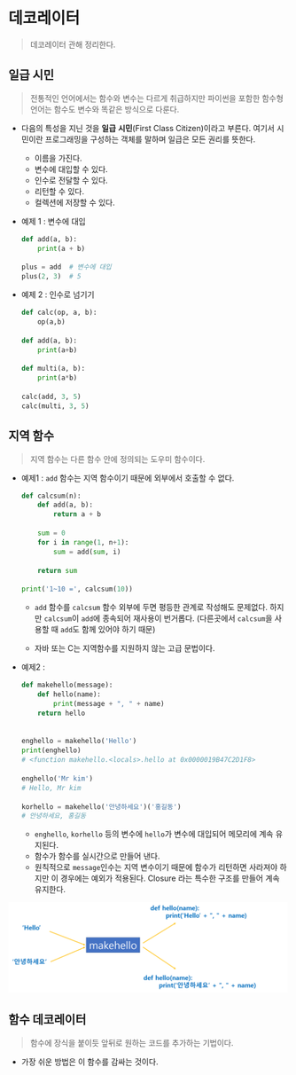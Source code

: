 # 데코레이터

> 데코레이터 관해 정리한다.



## 일급 시민

>  전통적인 언어에서는 함수와 변수는 다르게 취급하지만 파이썬을 포함한 함수형 언어는 함수도 변수와 똑같은 방식으로 다룬다.



* 다음의 특성을 지닌 것을 **일급** **시민**(First Class Citizen)이라고 부른다. 여기서 시민이란 프로그래밍을 구성하는 객체를 말하며 일급은 모든 권리를 뜻한다.
  * 이름을 가진다.
  * 변수에 대입할 수 있다.
  * 인수로 전달할 수 있다.
  * 리턴할 수 있다.
  * 컬렉션에 저장할 수 있다.



* 예제 1 : 변수에 대입

  ```python
  def add(a, b):
      print(a + b)
      
  plus = add  # 변수에 대입
  plus(2, 3)  # 5
  ```

  

* 예제 2 : 인수로 넘기기

  ```python
  def calc(op, a, b):
      op(a,b)
  
  def add(a, b):
      print(a+b)
  
  def multi(a, b):
      print(a*b)
  
  calc(add, 3, 5)
  calc(multi, 3, 5)
  ```

  

## 지역 함수

> 지역 함수는 다른 함수 안에 정의되는 도우미 함수이다.



* 예제1 : `add` 함수는 지역 함수이기 때문에 외부에서 호출할 수 없다.

  ```python
  def calcsum(n):
      def add(a, b):
          return a + b
  
      sum = 0
      for i in range(1, n+1):
          sum = add(sum, i)
  
      return sum
  
  print('1~10 =', calcsum(10))
  ```

  * `add` 함수를 `calcsum` 함수 외부에 두면 평등한 관계로 작성해도 문제없다. 하지만 `calcsum`이 `add`에 종속되어 재사용이 번거롭다. (다른곳에서 `calcsum`을 사용할 때 `add`도 함께 있어야 하기 때문)

  * 자바 또는 C는 지역함수를 지원하지 않는 고급 문법이다.



* 예제2 : 

  ```PYTHON
  def makehello(message):
      def hello(name):
          print(message + ", " + name)
      return hello
  
  
  enghello = makehello('Hello')
  print(enghello)
  # <function makehello.<locals>.hello at 0x0000019B47C2D1F8>
  
  enghello('Mr kim')
  # Hello, Mr kim
  
  korhello = makehello('안녕하세요')('홍길동')
  # 안녕하세요, 홍길동
  ```

  * `enghello`, `korhello` 등의 변수에 `hello`가 변수에 대입되어 메모리에 계속 유지된다.
  * 함수가 함수를 실시간으로 만들어 낸다.
  * 원칙적으로 `message`인수는 지역 변수이기 때문에 함수가 리턴하면 사라져야 하지만 이 경우에는 예외가 적용된다. Closure 라는 특수한 구조를 만들어 계속 유지한다.

![decorator1](markdown-images/decorator1.png)



## 함수 데코레이터

> 함수에 장식을 붙이듯 앞뒤로 원하는 코드를 추가하는 기법이다. 



* 가장 쉬운 방법은 이 함수를 감싸는 것이다. 

  

